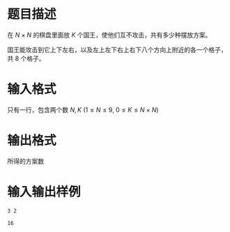 # 题目描述

在 $N×N$ 的棋盘里面放 $K$ 个国王，使他们互不攻击，共有多少种摆放方案。

国王能攻击到它上下左右，以及左上左下右上右下八个方向上附近的各一个格子，共 $8$ 个格子。

# 输入格式

只有一行，包含两个数 $N,K~(1 \leq N \leq 9,~0 \leq K \leq N \times N)$

# 输出格式

所得的方案数

# 输入输出样例

```input1
3 2
```

```output1
16
```
